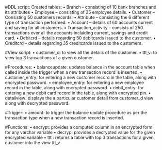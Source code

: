 #DDL script:
Created tables:
•	Branch – consisting of 10  bank branches and its attributes
•	Employee – consisting of 25 employee details.
•	Customer – Consisting 50 customers records.
•	Attribute – consisting the 6 different type of transaction performed.
•	Account – details of 60 accounts current and saving for all customers.
•	Transaction_activity – consists of 250 transactions over all the accounts incluiding current, savings and credit card.
•	Debitcrd – details regarding 50 debitcards issued to the customer.
•	Creditcrd – details regarding 35 creditcards issued to the customers.

#View script:
•	customer_d: to view all the details of the customer.
•	ttt_v: to view top 3 transactions of a given customer.

#Procedures:
•	balanceupdate: updates balance in the account table when called inside the trigger when a new transaction record is inserted.
•	customer_entry: for entering a new customer record in the table, along with encrypted password.
•	employee_entry: for entering a new employee record in the table, along with encrypted password.
•	debit_entry: for entering a new debit card record in the table, along with encrypted pin.
•	detailview: displays the a particular customer detail from customer_d view along with decrypted password.

#Trigger:
•	amount: to trigger the balance update procedure as per the transaction type when a new transaction record is inserted.

#Functions:
•	encrypt: provides a computed column in an encrypted form for any varchar variable
•	decryp: provides a decrypted value for the given encrypted variable
•	ttt : returns a table with top 3 transactions for a given customer into the view ttt_v
